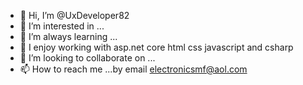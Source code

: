 - 👋 Hi, I’m @UxDeveloper82
- 👀 I’m interested in ...
- 🌱 I’m always learning ...
- 💞️ I enjoy working with asp.net core html css javascript and csharp
- 💞️ I’m looking to collaborate on ...
- 📫 How to reach me ...by email electronicsmf@aol.com

<!---
UxDeveloper82/UxDeveloper82 is a ✨ special ✨ repository because its `README.md` (this file) appears on your GitHub profile.
You can click the Preview link to take a look at your changes.
--->
